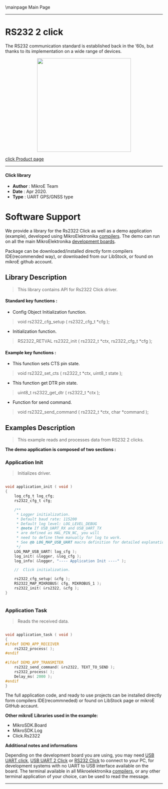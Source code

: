 \mainpage Main Page
 
---
# RS232 2 click

The RS232 communication standard is established back in the ‘60s, but thanks to its implementation on a wide range of devices.

<p align="center">
  <img src="https://download.mikroe.com/images/click_for_ide/rs2322_click.png" height=300px>
</p>

[click Product page](https://www.mikroe.com/rs232-2-click)

---


#### Click library 

- **Author**        : MikroE Team
- **Date**          : Apr 2020.
- **Type**          : UART GPS/GNSS type


# Software Support

We provide a library for the Rs2322 Click 
as well as a demo application (example), developed using MikroElektronika 
[compilers](https://shop.mikroe.com/compilers). 
The demo can run on all the main MikroElektronika [development boards](https://shop.mikroe.com/development-boards).

Package can be downloaded/installed directly form compilers IDE(recommended way), or downloaded from our LibStock, or found on mikroE github account. 

## Library Description

> This library contains API for Rs2322 Click driver.

#### Standard key functions :

- Config Object Initialization function.
> void rs2322_cfg_setup ( rs2322_cfg_t *cfg ); 
 
- Initialization function.
> RS2322_RETVAL rs2322_init ( rs2322_t *ctx, rs2322_cfg_t *cfg );

#### Example key functions :

- This function sets CTS pin state.
> void rs2322_set_cts ( rs2322_t *ctx, uint8_t state );
 
- This function get DTR pin state.
> uint8_t rs2322_get_dtr ( rs2322_t *ctx );

- Function for send command.
> void rs2322_send_command ( rs2322_t *ctx, char *command );

## Examples Description

> This example reads and processes data from RS232 2 clicks.

**The demo application is composed of two sections :**

### Application Init 

> Initializes driver.

```c

void application_init ( void )
{
    log_cfg_t log_cfg;
    rs2322_cfg_t cfg;

    /** 
     * Logger initialization.
     * Default baud rate: 115200
     * Default log level: LOG_LEVEL_DEBUG
     * @note If USB_UART_RX and USB_UART_TX 
     * are defined as HAL_PIN_NC, you will 
     * need to define them manually for log to work. 
     * See @b LOG_MAP_USB_UART macro definition for detailed explanation.
     */
    LOG_MAP_USB_UART( log_cfg );
    log_init( &logger, &log_cfg );
    log_info( &logger, "---- Application Init ----" );

    //  Click initialization.

    rs2322_cfg_setup( &cfg );
    RS2322_MAP_MIKROBUS( cfg, MIKROBUS_1 );
    rs2322_init( &rs2322, &cfg );
}
  
```

### Application Task

> Reads the received data.

```c

void application_task ( void )
{
#ifdef DEMO_APP_RECEIVER
    rs2322_process( );
#endif    
    
#ifdef DEMO_APP_TRANSMITER
    rs2322_send_command( &rs2322, TEXT_TO_SEND );
    rs2322_process( );
    Delay_ms( 2000 );
#endif    
}  

```

The full application code, and ready to use projects can be  installed directly form compilers IDE(recommneded) or found on LibStock page or mikroE GitHub accaunt.

**Other mikroE Libraries used in the example:** 

- MikroSDK.Board
- MikroSDK.Log
- Click.Rs2322

**Additional notes and informations**

Depending on the development board you are using, you may need 
[USB UART click](https://shop.mikroe.com/usb-uart-click), 
[USB UART 2 Click](https://shop.mikroe.com/usb-uart-2-click) or 
[RS232 Click](https://shop.mikroe.com/rs232-click) to connect to your PC, for 
development systems with no UART to USB interface available on the board. The 
terminal available in all Mikroelektronika 
[compilers](https://shop.mikroe.com/compilers), or any other terminal application 
of your choice, can be used to read the message.



---
